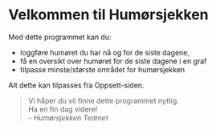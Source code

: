 ﻿# Velkommen til Humørsjekken #

Med dette programmet kan du:

* loggføre humøret du har nå og for de siste dagene,
* få en oversikt over humøret for de siste dagene i en graf
* tilpasse minste/største området for humørsjekken


Alt dette kan tilpasses fra Oppsett-siden.

> Vi håper du vil finne dette programmet nyttig.  
> Ha en fin dag videre!  
> _- Humørsjekken Teamet_
